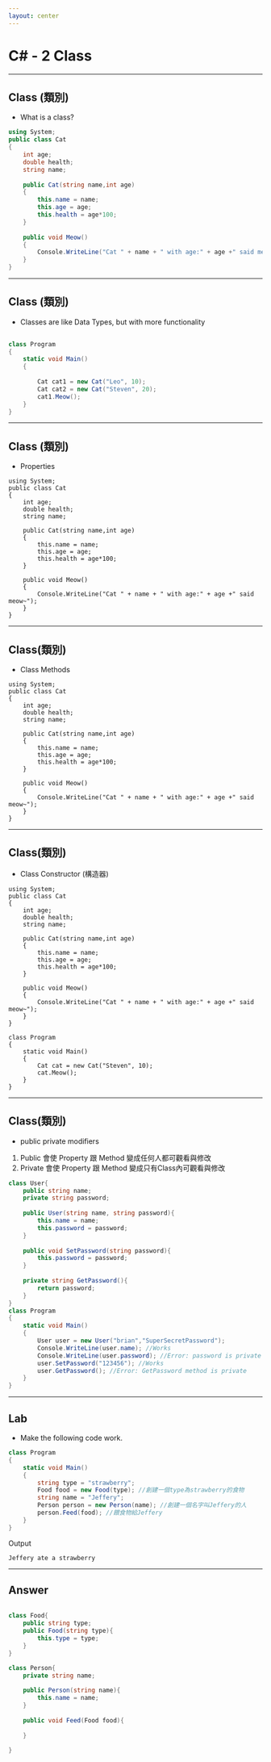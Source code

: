 ```yaml
---
layout: center
---
```


# C# - 2 Class

---

## Class (類別)

- What is a class?

```cs
using System;        
public class Cat
{
    int age;
	double health;
    string name;
    
    public Cat(string name,int age)
    {
		this.name = name;
        this.age = age;
        this.health = age*100;
    }
    
    public void Meow()
    {
        Console.WriteLine("Cat " + name + " with age:" + age +" said meow~");
    }
}
```


---

## Class (類別)
- Classes are like Data Types, but with more functionality
```cs 
    
class Program
{
    static void Main()
    {
        
        Cat cat1 = new Cat("Leo", 10);
        Cat cat2 = new Cat("Steven", 20);
        cat1.Meow();
    }
}


```


---

## Class (類別)
- Properties
```cs{4-6}
using System;        
public class Cat
{
    int age;
	double health;
    string name;
    
    public Cat(string name,int age)
    {
		this.name = name;
        this.age = age;
        this.health = age*100;
    }
    
    public void Meow()
    {
        Console.WriteLine("Cat " + name + " with age:" + age +" said meow~");
    }
}
```

---

## Class(類別)
- Class Methods
```cs{15-18}
using System;        
public class Cat
{
    int age;
	double health;
    string name;
    
    public Cat(string name,int age)
    {
		this.name = name;
        this.age = age;
        this.health = age*100;
    }
    
    public void Meow()
    {
        Console.WriteLine("Cat " + name + " with age:" + age +" said meow~");
    }
}
```

---

## Class(類別)
- Class Constructor (構造器)
```cs{8-13}
using System;        
public class Cat
{
    int age;
	double health;
    string name;
    
    public Cat(string name,int age)
    {
		this.name = name;
        this.age = age;
        this.health = age*100;
    }
    
    public void Meow()
    {
        Console.WriteLine("Cat " + name + " with age:" + age +" said meow~");
    }
}

class Program
{
    static void Main()
    {
        Cat cat = new Cat("Steven", 10);
        cat.Meow();
    }
}
```

---

## Class(類別)
- public private modifiers
1. Public 會使 Property 跟 Method 變成任何人都可觀看與修改
2. Private 會使 Property 跟 Method 變成只有Class內可觀看與修改
```cs
class User{
    public string name;
    private string password;
    
    public User(string name, string password){
        this.name = name;
        this.password = password;
    }
    
    public void SetPassword(string password){
        this.password = password;
    }
    
    private string GetPassword(){
        return password;
    }
}
class Program
{
    static void Main()
    {
        User user = new User("brian","SuperSecretPassword");
        Console.WriteLine(user.name); //Works
        Console.WriteLine(user.password); //Error: password is private
        user.SetPassword("123456"); //Works
        user.GetPassword(); //Error: GetPassword method is private
    }
}
```

---

## Lab
- Make the following code work.

```cs
class Program
{
    static void Main()
    {   
        string type = "strawberry";
        Food food = new Food(type); //創建一個type為strawberry的食物
        string name = "Jeffery"; 
        Person person = new Person(name); //創建一個名字叫Jeffery的人
        person.Feed(food); //餵食物給Jeffery
    }
}
```

Output
```
Jeffery ate a strawberry
```
---

## Answer

```cs

class Food{
    public string type;
    public Food(string type){
        this.type = type;
    }
}

class Person{
    private string name;
    
    public Person(string name){
        this.name = name;
    }
    
    public void Feed(Food food){
        
    }
    
}

```
